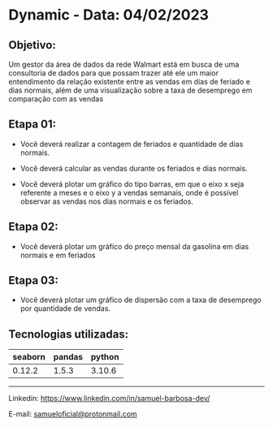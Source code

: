 # Dynamic - Data: 04/02/2023
## Objetivo:
Um gestor da área de dados da rede Walmart está em busca de uma 
consultoria  de dados para que possam trazer até ele um maior 
entendimento da relação  existente entre as vendas em dias de feriado 
e dias normais, além de uma  visualização sobre a taxa de desemprego 
em comparação com as vendas

## Etapa 01:
- Você deverá realizar a contagem de feriados e quantidade de dias normais.

- Você deverá calcular as vendas durante os feriados e dias normais.

- Você  deverá  plotar  um  gráfico  do  tipo  barras,  em  que  o  eixo  x  seja 
referente a meses  e o eixo y a vendas semanais, onde é possível observar 
as vendas nos dias normais  e os feriados.


## Etapa 02:
- Você deverá plotar um gráfico do preço mensal da gasolina em dias 
normais e em  feriados


## Etapa 03:
- Você deverá plotar um gráfico de dispersão com a taxa de 
desemprego  por quantidade de vendas.


## Tecnologias utilizadas:
 seaborn  | pandas | python
 -------- | ------ | ---------
 0.12.2   |  1.5.3 | 3.10.6

---
Linkedin: <https://www.linkedin.com/in/samuel-barbosa-dev/> 

E-mail: <samueloficial@protonmail.com>